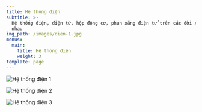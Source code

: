 ```yaml
---
title: Hệ thống điện
subtitle: >-
  Hệ thống điện, điện từ, hộp động cơ, phun xăng điện tử trên các đời xe khác
  nhau
img_path: /images/dien-1.jpg
menus:
  main:
    title: Hệ thống điện
    weight: 3
template: page
---
```

![Hệ thống điện 1](/images/dien-1-1-.jpg "Hệ thống điện 1")

![Hệ thống điện 2](/images/dien-2.jpg "Hệ thống điện 2")

![Hệ thống điện 3](/images/dien-4.jpg "Hệ thống điện 3")
